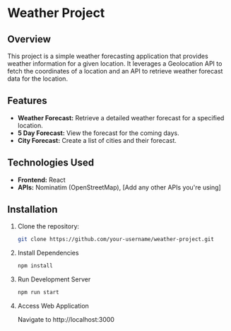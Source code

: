 # Weather Project

## Overview

This project is a simple weather forecasting application that provides weather information for a given location. It leverages a Geolocation API to fetch the coordinates of a location and an API to retrieve weather forecast data for the location.

## Features

- **Weather Forecast:** Retrieve a detailed weather forecast for a specified location.
- **5 Day Forecast:** View the forecast for the coming days.
- **City Forecast:** Create a list of cities and their forecast.

## Technologies Used

- **Frontend:** React
- **APIs:** Nominatim (OpenStreetMap), [Add any other APIs you're using]

## Installation

1. Clone the repository:

   ```bash
   git clone https://github.com/your-username/weather-project.git
   ```

2. Install Dependencies

   ```bash
   npm install
   ```

3. Run Development Server

   ```bash
   npm run start
   ```

4. Access Web Application

   Navigate to http://localhost:3000
